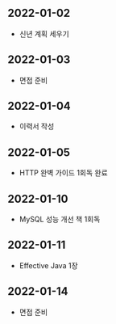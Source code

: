 ## 2022-01-02
- 신년 계획 세우기
## 2022-01-03
- 면접 준비
## 2022-01-04
- 이력서 작성
## 2022-01-05
- HTTP 완벽 가이드 1회독 완료
## 2022-01-10
- MySQL 성능 개선 책 1회독
## 2022-01-11
- Effective Java 1장
## 2022-01-14
- 면접 준비